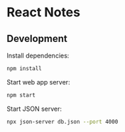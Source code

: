 # React Notes

## Development

Install dependencies:

```sh
npm install
```

Start web app server:

```sh
npm start
```

Start JSON server:

```sh
npx json-server db.json --port 4000
```
